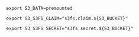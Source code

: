 ```shell
export S3_DATA=premounted
```

```shell
export S3_S3FS_CLAIM="s3fs.claim.${S3_BUCKET}"
```

```shell
export S3_S3FS_SECRET="s3fs.secret.${S3_BUCKET}"
```
